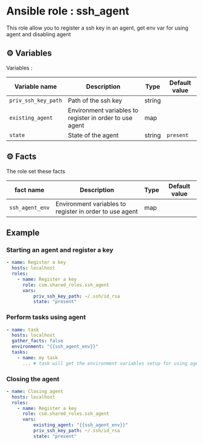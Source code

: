 # Ansible role : ssh_agent

This role allow you to register a ssh key in an agent, get env var for using agent and disabling agent

## ⚙️ Variables

Variables :

| Variable name       | Description                                             | Type   | Default value |
| ------------------- | ------------------------------------------------------- | ------ | ------------- |
| `priv_ssh_key_path` | Path of the ssh key                                     | string |               |
| `existing_agent`    | Environment variables to register in order to use agent | map    |               |
| `state`             | State of the agent                                      | string | `present`     |

## ⚙️ Facts

The role set these facts

| fact name       | Description                                             | Type | Default value |
| --------------- | ------------------------------------------------------- | ---- | ------------- |
| `ssh_agent_env` | Environment variables to register in order to use agent | map  |               |

## Example

### Starting an agent and register a key

```yaml
- name: Register a key
  hosts: localhost
  roles:
    - name: Register a key
      role: csm.shared_roles.ssh_agent
      vars:
          priv_ssh_key_path: ~/.ssh/id_rsa
          state: "present"
```

### Perform tasks using agent
```yaml
- name: task
  hosts: localhost
  gather_facts: false
  environment: "{{ssh_agent_env}}"
  tasks:
    - name: my task
      ... # task will get the environment variables setup for using agent
```

### Closing the agent

```yaml
- name: Closing agent
  hosts: localhost
  roles:
    - name: Register a key
      role: csm.shared_roles.ssh_agent
      vars:
          existing_agent: "{{ssh_agent_env}}"
          priv_ssh_key_path: ~/.ssh/id_rsa
          state: "present"
```
